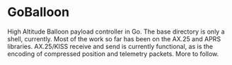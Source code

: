 GoBalloon
=========

High Altitude Balloon payload controller in Go.   The base directory is only a shell, currently.   Most of the work so far has been on the AX.25 and APRS libraries.   AX.25/KISS receive and send is currently functional, as is the encoding of compressed position and telemetry packets.   More to follow.
